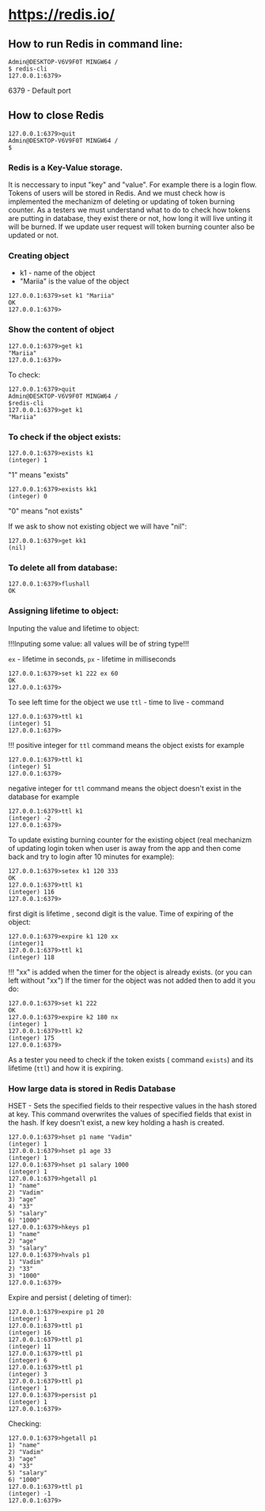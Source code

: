# https://redis.io/
## How to run Redis in command line:
```
Admin@DESKTOP-V6V9F0T MINGW64 /
$ redis-cli
127.0.0.1:6379>
```
6379 - Default port
## How to close Redis
```
127.0.0.1:6379>quit
Admin@DESKTOP-V6V9F0T MINGW64 /
$
```
### Redis is a Key-Value storage. 
It is neccessary to input "key" and "value". For example there is a login flow. Tokens of users will be stored in Redis.  And we must check how is implemented the mechanizm of deleting or updating of token burning counter. As a testers we must understand what to do to check how tokens are putting in database, they exist there or not, how long it will live unting it will be burned. If we update user request will token burning counter also be updated or not.
### Creating object
+ k1 - name of the object
+ "Mariia" is the value of the object
```
127.0.0.1:6379>set k1 "Mariia"
OK
127.0.0.1:6379>
```
### Show the content of object
```
127.0.0.1:6379>get k1
"Mariia"
127.0.0.1:6379>
```
To check:
```
127.0.0.1:6379>quit
Admin@DESKTOP-V6V9F0T MINGW64 /
$redis-cli
127.0.0.1:6379>get k1
"Mariia"
```
### To check if the object exists:
```
127.0.0.1:6379>exists k1
(integer) 1
```
"1" means "exists"
```
127.0.0.1:6379>exists kk1
(integer) 0
```
"0" means "not exists"

If we ask to show not existing object we will have "nil":
```
127.0.0.1:6379>get kk1
(nil)
```
### To delete all from database:
```
127.0.0.1:6379>flushall
OK
```
### Assigning lifetime to object:
Inputing the value and lifetime to object:

!!!Inputing some value: all values will be of  string type!!!

`ex` - lifetime in seconds, `px` - lifetime in milliseconds
```
127.0.0.1:6379>set k1 222 ex 60
OK
127.0.0.1:6379>
```
To see left time for the object we use `ttl` - time to live - command
```
127.0.0.1:6379>ttl k1
(integer) 51
127.0.0.1:6379>
```
!!! positive integer for `ttl` command means the object exists for example
```
127.0.0.1:6379>ttl k1
(integer) 51
127.0.0.1:6379>
```
negative integer for `ttl` command means the object doesn't exist in the database for example
```
127.0.0.1:6379>ttl k1
(integer) -2
127.0.0.1:6379>
```
To update existing burning counter for the existing object (real mechanizm of updating login token when user is away from the app and then come back and try to login after 10 minutes for example):
```
127.0.0.1:6379>setex k1 120 333
OK
127.0.0.1:6379>ttl k1
(integer) 116
127.0.0.1:6379>
```
first digit is lifetime , second digit is the value.
Time of expiring of the object:
```
127.0.0.1:6379>expire k1 120 xx
(integer)1
127.0.0.1:6379>ttl k1
(integer) 118
```
!!! "xx" is added when the timer for the object is already exists. (or you can left without "xx")
If the timer for the object was not added then to add it you do:
```
127.0.0.1:6379>set k1 222
OK
127.0.0.1:6379>expire k2 180 nx
(integer) 1
127.0.0.1:6379>ttl k2
(integer) 175
127.0.0.1:6379>
```
As a tester you need to check if the token exists ( command `exists`) and its lifetime (`ttl`) and how it is expiring.
### How large data is stored in Redis Database
HSET - Sets the specified fields to their respective values in the hash stored at key. This command overwrites the values of specified fields that exist in the hash. If key doesn't exist, a new key holding a hash is created.
```
127.0.0.1:6379>hset p1 name "Vadim"
(integer) 1
127.0.0.1:6379>hset p1 age 33
(integer) 1
127.0.0.1:6379>hset p1 salary 1000
(integer) 1
127.0.0.1:6379>hgetall p1
1) "name"
2) "Vadim"
3) "age"
4) "33"
5) "salary"
6) "1000"
127.0.0.1:6379>hkeys p1
1) "name"
2) "age"
3) "salary"
127.0.0.1:6379>hvals p1
1) "Vadim"
2) "33"
3) "1000"
127.0.0.1:6379>
```
Expire and persist ( deleting of timer):
```
127.0.0.1:6379>expire p1 20
(integer) 1
127.0.0.1:6379>ttl p1
(integer) 16
127.0.0.1:6379>ttl p1
(integer) 11
127.0.0.1:6379>ttl p1
(integer) 6
127.0.0.1:6379>ttl p1
(integer) 3
127.0.0.1:6379>ttl p1
(integer) 1
127.0.0.1:6379>persist p1
(integer) 1
127.0.0.1:6379>
```
Checking:
```
127.0.0.1:6379>hgetall p1
1) "name"
2) "Vadim"
3) "age"
4) "33"
5) "salary"
6) "1000"
127.0.0.1:6379>ttl p1
(integer) -1
127.0.0.1:6379>
```
